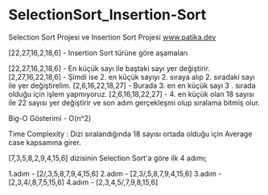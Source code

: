 # SelectionSort_Insertion-Sort
Selection Sort Projesi ve Insertion Sort Projesi
www.patika.dev

[22,27,16,2,18,6] - Insertion Sort türüne göre aşamaları 

[22,27,16,2,18,6] - En küçük sayı ile baştaki sayı yer değiştirir.
[2,27,16,22,18,6] - Şimdi ise 2. en küçük sayıyı 2. sıraya alıp 2. sıradaki sayı ile yer değiştirelim.
[2,6,16,22,18,27] - Burada 3. en en küçük sayı 3 . sırada olduğu için işlem yapmıyoruz.
[2,6,16,18,22,27] - 4. en küçük olan 18 sayısı ile 22 sayısı yer değiştirir ve son adım gerçekleşmi olup sıralama bitmiş olur.

Big-O Gösterimi - O(n^2)

Time Complexity : Dizi sıralandığında 18 sayısı ortada olduğu için Average case kapsamına girer.

[7,3,5,8,2,9,4,15,6] dizisinin Selection Sort'a göre ilk 4 adımı;

1.adım - [2/,3,5,8,7,9,4,15,6]
2.adım - [2,3/,5,8,7,9,4,15,6]
3.adım - [2,3,4/,8,7,5,15,6]
4.adım - [2,3,4,5/,7,9,8,15,6]
